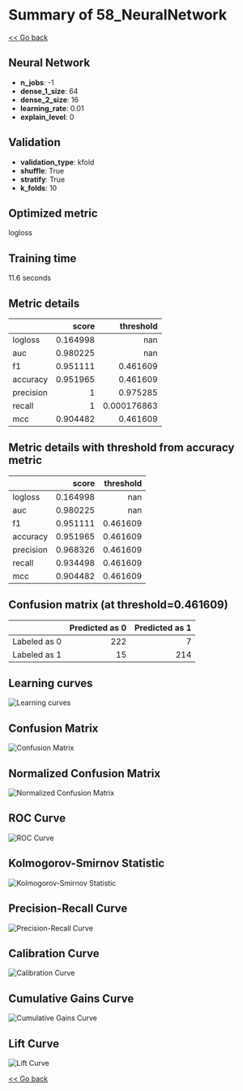 # Summary of 58_NeuralNetwork

[<< Go back](../README.md)


## Neural Network
- **n_jobs**: -1
- **dense_1_size**: 64
- **dense_2_size**: 16
- **learning_rate**: 0.01
- **explain_level**: 0

## Validation
 - **validation_type**: kfold
 - **shuffle**: True
 - **stratify**: True
 - **k_folds**: 10

## Optimized metric
logloss

## Training time

11.6 seconds

## Metric details
|           |    score |     threshold |
|:----------|---------:|--------------:|
| logloss   | 0.164998 | nan           |
| auc       | 0.980225 | nan           |
| f1        | 0.951111 |   0.461609    |
| accuracy  | 0.951965 |   0.461609    |
| precision | 1        |   0.975285    |
| recall    | 1        |   0.000176863 |
| mcc       | 0.904482 |   0.461609    |


## Metric details with threshold from accuracy metric
|           |    score |   threshold |
|:----------|---------:|------------:|
| logloss   | 0.164998 |  nan        |
| auc       | 0.980225 |  nan        |
| f1        | 0.951111 |    0.461609 |
| accuracy  | 0.951965 |    0.461609 |
| precision | 0.968326 |    0.461609 |
| recall    | 0.934498 |    0.461609 |
| mcc       | 0.904482 |    0.461609 |


## Confusion matrix (at threshold=0.461609)
|              |   Predicted as 0 |   Predicted as 1 |
|:-------------|-----------------:|-----------------:|
| Labeled as 0 |              222 |                7 |
| Labeled as 1 |               15 |              214 |

## Learning curves
![Learning curves](learning_curves.png)
## Confusion Matrix

![Confusion Matrix](confusion_matrix.png)


## Normalized Confusion Matrix

![Normalized Confusion Matrix](confusion_matrix_normalized.png)


## ROC Curve

![ROC Curve](roc_curve.png)


## Kolmogorov-Smirnov Statistic

![Kolmogorov-Smirnov Statistic](ks_statistic.png)


## Precision-Recall Curve

![Precision-Recall Curve](precision_recall_curve.png)


## Calibration Curve

![Calibration Curve](calibration_curve_curve.png)


## Cumulative Gains Curve

![Cumulative Gains Curve](cumulative_gains_curve.png)


## Lift Curve

![Lift Curve](lift_curve.png)



[<< Go back](../README.md)
